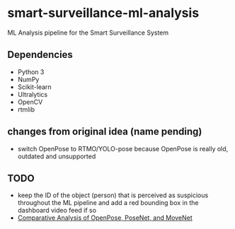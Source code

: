 # smart-surveillance-ml-analysis
ML Analysis pipeline for the Smart Surveillance System

## Dependencies
 * Python 3
 * NumPy
 * Scikit-learn
 * Ultralytics
 * OpenCV
 * rtmlib

## changes from original idea (name pending)
 - switch OpenPose to RTMO/YOLO-pose because OpenPose is really old, outdated and unsupported

## TODO
 - keep the ID of the object (person) that is perceived as suspicious
throughout the ML pipeline and add a red bounding box in the dashboard video feed if so
 - [Comparative Analysis of OpenPose, PoseNet, and MoveNet](https://iieta.org/journals/ts/paper/10.18280/ts.390111)
